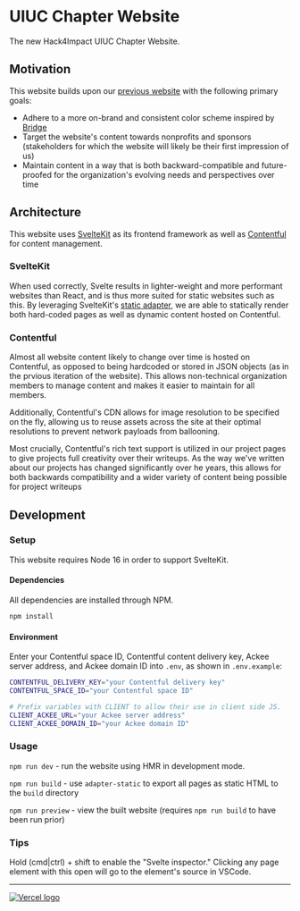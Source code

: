 # UIUC Chapter Website

The new Hack4Impact UIUC Chapter Website.

## Motivation

This website builds upon our [previous website](https://github.com/hack4impact-uiuc/uiuc.hack4impact.org) with the following primary goals:

- Adhere to a more on-brand and consistent color scheme inspired by [Bridge](https://bridge-ui.vercel.app/)
- Target the website's content towards nonprofits and sponsors (stakeholders for which the website will likely be their first impression of us)
- Maintain content in a way that is both backward-compatible and future-proofed for the organization's evolving needs and perspectives over time

## Architecture

This website uses [SvelteKit](https://kit.svelte.dev/) as its frontend framework as well as [Contentful](https://www.contentful.com/) for content management.

### SvelteKit

When used correctly, Svelte results in lighter-weight and more performant websites than React, and is thus more suited for static websites such as this. By leveraging SvelteKit's [static adapter](https://github.com/sveltejs/kit/tree/master/packages/adapter-static), we are able to statically render both hard-coded pages as well as dynamic content hosted on Contentful.

### Contentful

Almost all website content likely to change over time is hosted on Contentful, as opposed to being hardcoded or stored in JSON objects (as in the prvious iteration of the website). This allows non-technical organization members to manage content and makes it easier to maintain for all members.

Additionally, Contentful's CDN allows for image resolution to be specified on the fly, allowing us to reuse assets across the site at their optimal resolutions to prevent network payloads from ballooning.

Most crucially, Contentful's rich text support is utilized in our project pages to give projects full creativity over their writeups. As the way we've written about our projects has changed significantly over he years, this allows for both backwards compatibility and a wider variety of content being possible for project writeups

## Development

### Setup

This website requires Node 16 in order to support SvelteKit.

#### Dependencies

All dependencies are installed through NPM.

```sh
npm install
```

#### Environment

Enter your Contentful space ID, Contentful content delivery key, Ackee server address, and Ackee domain ID into `.env`, as shown in `.env.example`:

```sh
CONTENTFUL_DELIVERY_KEY="your Contentful delivery key"
CONTENTFUL_SPACE_ID="your Contentful space ID"

# Prefix variables with CLIENT to allow their use in client side JS.
CLIENT_ACKEE_URL="your Ackee server address"
CLIENT_ACKEE_DOMAIN_ID="your Ackee domain ID"
```

### Usage

`npm run dev` - run the website using HMR in development mode.

`npm run build` - use `adapter-static` to export all pages as static HTML to the `build` directory

`npm run preview` - view the built website (requires `npm run build` to have been run prior)

### Tips

Hold (cmd|ctrl) + shift to enable the "Svelte inspector." Clicking any page element with this open will go to the element's source in VSCode.

---

[![Vercel logo](https://user-images.githubusercontent.com/18171421/159822577-d9886b8b-0c6b-488b-8676-ba850aba9d69.svg)](https://vercel.com/?utm_source=hack4impact1&utm_campaign=oss)
